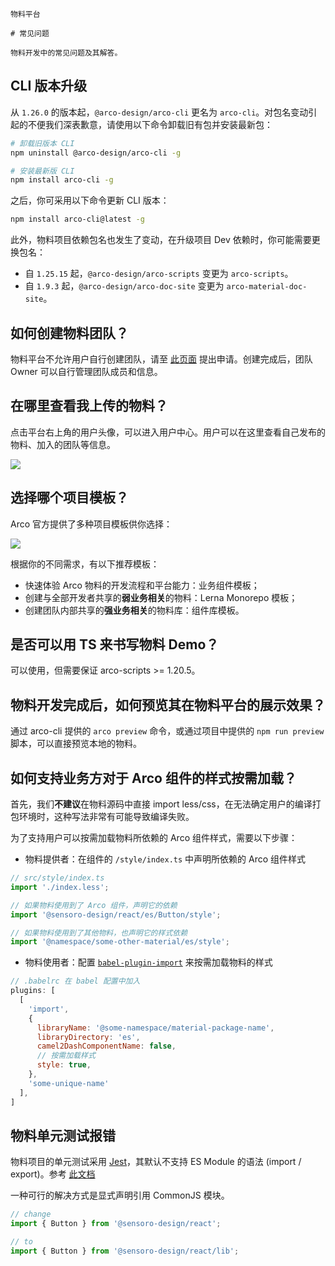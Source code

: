 `````
物料平台

# 常见问题

物料开发中的常见问题及其解答。
`````

## CLI 版本升级

从 `1.26.0` 的版本起，`@arco-design/arco-cli` 更名为 `arco-cli`。对包名变动引起的不便我们深表歉意，请使用以下命令卸载旧有包并安装最新包：

```bash
# 卸载旧版本 CLI
npm uninstall @arco-design/arco-cli -g

# 安装最新版 CLI
npm install arco-cli -g
```

之后，你可采用以下命令更新 CLI 版本：

```bash
npm install arco-cli@latest -g
```

此外，物料项目依赖包名也发生了变动，在升级项目 Dev 依赖时，你可能需要更换包名：

* 自 `1.25.15` 起，`@arco-design/arco-scripts` 变更为 `arco-scripts`。
* 自 `1.9.3` 起，`@arco-design/arco-doc-site` 变更为 `arco-material-doc-site`。

## 如何创建物料团队？

物料平台不允许用户自行创建团队，请至 [此页面](https://arco.design/material/createGroup/) 提出申请。创建完成后，团队 Owner 可以自行管理团队成员和信息。

## 在哪里查看我上传的物料？

点击平台右上角的用户头像，可以进入用户中心。用户可以在这里查看自己发布的物料、加入的团队等信息。

![](https://p1-arco.byteimg.com/tos-cn-i-uwbnlip3yd/be6d4f61e5423b9be492206d88bdb139.png~tplv-uwbnlip3yd-webp.webp)

## 选择哪个项目模板？

Arco 官方提供了多种项目模板供你选择：

![](https://p1-arco.byteimg.com/tos-cn-i-uwbnlip3yd/cceb75d805f175694a3e907c490e5e84.png~tplv-uwbnlip3yd-webp.webp)

根据你的不同需求，有以下推荐模板：

- 快速体验 Arco 物料的开发流程和平台能力：业务组件模板；
- 创建与全部开发者共享的**弱业务相关**的物料：Lerna Monorepo 模板；
- 创建团队内部共享的**强业务相关**的物料库：组件库模板。

## 是否可以用 TS 来书写物料 Demo？

可以使用，但需要保证 arco-scripts >= 1.20.5。

## 物料开发完成后，如何预览其在物料平台的展示效果？

通过 arco-cli 提供的 `arco preview` 命令，或通过项目中提供的 `npm run preview` 脚本，可以直接预览本地的物料。

## 如何支持业务方对于 Arco 组件的样式按需加载？

首先，我们**不建议**在物料源码中直接 import less/css，在无法确定用户的编译打包环境时，这种写法非常有可能导致编译失败。

为了支持用户可以按需加载物料所依赖的 Arco 组件样式，需要以下步骤：

- 物料提供者：在组件的 `/style/index.ts` 中声明所依赖的 Arco 组件样式

```typescript
// src/style/index.ts
import './index.less';

// 如果物料使用到了 Arco 组件，声明它的依赖
import '@sensoro-design/react/es/Button/style';

// 如果物料使用到了其他物料，也声明它的样式依赖
import '@namespace/some-other-material/es/style';
```

- 物料使用者：配置 [`babel-plugin-import`](https://www.npmjs.com/package/babel-plugin-import) 来按需加载物料的样式

```javascript
// .babelrc 在 babel 配置中加入
plugins: [
  [
    'import',
    {
      libraryName: '@some-namespace/material-package-name',
      libraryDirectory: 'es',
      camel2DashComponentName: false,
      // 按需加载样式
      style: true,
    },
    'some-unique-name'
  ],
]
```

## 物料单元测试报错

物料项目的单元测试采用 [Jest](https://jestjs.io/)，其默认不支持 ES Module 的语法 (import / export)。参考 [此文档](https://jestjs.io/docs/ecmascript-modules)

一种可行的解决方式是显式声明引用 CommonJS 模块。

```javascript
// change
import { Button } from '@sensoro-design/react';

// to
import { Button } from '@sensoro-design/react/lib';
```
